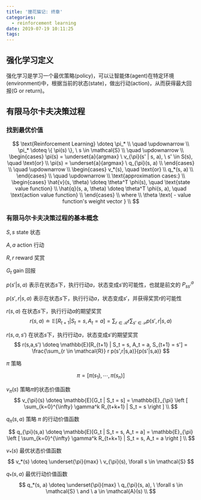```yaml
---
title: '狸花猫记: 终章'
categories:
  - reinforcement learning
date: 2019-07-19 10:11:25
tags:
---
```


## 强化学习定义

强化学习是学习一个最优策略(policy)，可以让智能体(agent)在特定环境(environment)中，根据当前的状态(state)，做出行动(action)，从而获得最大回报(G or return)。

## 有限马尔卡夫决策过程

### 找到最优价值

$$
\text{Reinforcement Learning} \doteq \pi_* \\
\quad \updownarrow \\
\pi_* \doteq \{ \pi(s) \}, \ s \in \mathcal{S} \\
\quad \updownarrow \\
\begin{cases}
\pi(s) = \underset{a}{argmax} \ v_{\pi}(s' | s, a), \ s' \in S(s), \quad \text{or} \\
\pi(s) = \underset{a}{argmax} \ q_{\pi}(s, a) \\
\end{cases} \\
\quad \updownarrow \\
\begin{cases}
v_*(s), \quad \text{or} \\
q_*(s, a) \\
\end{cases} \\
\quad \updownarrow \\
\text{approximation cases:} \\
\begin{cases}
\hat{v}(s, \theta) \doteq \theta^T \phi(s), \quad \text{state value function} \\
\hat{q}(s, a, \theta) \doteq \theta^T \phi(s, a), \quad \text{action value function} \\
\end{cases} \\
where \\
\theta \text{ - value function's weight vector } \\
$$


### 有限马尔卡夫决策过程的基本概念

$S, s$ state 状态

$A, a$ action 行动

$R, r$ reward 奖赏

$G_t$ gain 回报

$p(s' | s, a)$ 表示在状态$s$下，执行行动$a$，状态变成$s'$的可能性，也就是前文的 $P_{ss'}^a$

$p(s', r | s, a)$ 表示在状态$s$下，执行行动$a$，状态变成$s'$，并获得奖赏$r$的可能性

$r(s, a)$ 在状态$s$下，执行行动$a$的期望奖赏
$$
r(s,a) \doteq \mathbb{E}[R_{t+1} | S_t = s, A_t = a] = \sum_{r \in \mathcal{R}} r \sum_{s' \in \mathcal{S}} p(s', r|s,a)
$$

$r(s, a, s')$ 在状态$s$下，执行行动$a$，状态变成$s'$的期望奖赏
$$
r(s,a,s') \doteq \mathbb{E}[R_{t+1} | S_t = s, A_t = a, S_{t+1} = s'] = \frac{\sum_{r \in \mathcal{R}} r  p(s',r|s,a)}{p(s'|s,a)}
$$

$\pi$ 策略

$$
\pi = [\pi(s_1), \cdots, \pi(s_n)]
$$

$v_{\pi}(s)$ 策略$\pi$的状态价值函数
$$
v_{\pi}(s) \doteq \mathbb{E}[G_t | S_t = s] = \mathbb{E}_{\pi} \left [ \sum_{k=0}^{\infty} \gamma^k R_{t+k+1} | S_t = s \right  ] \\
$$

$q_{\pi}(s, a)$ 策略 $\pi$ 的行动价值函数

$$
q_{\pi}(s,a) \doteq \mathbb{E}[G_t | S_t = s, A_t = a] = \mathbb{E}_{\pi} \left [ \sum_{k=0}^{\infty} \gamma^k R_{t+k+1} | S_t = s, A_t = a \right  ] \\
$$

$v_{*}(s)$ 最优状态价值函数
$$
v_*(s) \doteq \underset{\pi}{max} \ v_{\pi}(s), \forall s \in \mathcal{S}
$$

$q_{*}(s, a)$ 最优行动价值函数
$$
q_*(s, a) \doteq \underset{\pi}{max} \ q_{\pi}(s, a), \ \forall s \in \mathcal{S} \ and \ a \in \mathcal{A}(s) \\
$$


